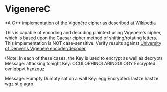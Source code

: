 # VigenereC
*A C++ implementation of the Vigenère cipher as described at [Wikipedia](https://en.wikipedia.org/wiki/Vigen%C3%A8re_cipher)

This is capable of encoding and decoding plaintext using Vigenère's cipher, which is based upon the Caesar cipher method of shifting/rotating letters. This implementation is NOT case-sensitive.
Verify results against [University of Denver's Vigenère encoder/decoder](https://www.cs.du.edu/~snarayan/crypt/vigenere.html)

(Note: In each of these cases, the Key is used to encrypt as well as decrypt)
Message: attacking tonight
Key: OCULORHINOLARINGOLOGY
Encrypted: ovnlqbpvt hznzouz

Message: Humpty Dumpty sat on a wall
Key: egg
Encrypted: lastze hastze wgz st g agrp

